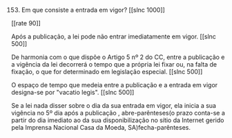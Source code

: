 153. Em que consiste a entrada em vigor?
[[slnc 1000]]

[[rate 90]]

Após a publicação, a lei pode não entrar imediatamente em vigor.
[[slnc 500]]

De harmonia com o que dispõe o Artigo 5 nº 2 do CC, entre a publicação e a vigência da lei decorrerá o tempo que a própria lei fixar ou, na falta de fixação, o que for determinado em legislação especial.
[[slnc 500]]

O espaço de tempo que medeia entre a publicação e a entrada em vigor designa-se por "vacatio legis".
[[slnc 500]]

Se a lei nada disser sobre o dia da sua entrada em vigor, ela inicia a sua vigência no 5º dia após a publicação , abre-parênteses(o prazo conta-se a partir do dia imediato ao da sua disponibilização no sítio da Internet gerido pela Imprensa Nacional Casa da Moeda, SA)fecha-parênteses.

